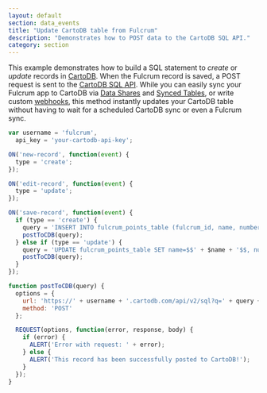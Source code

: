 ```yaml
---
layout: default
section: data_events
title: "Update CartoDB table from Fulcrum"
description: "Demonstrates how to POST data to the CartoDB SQL API."
category: section
---
```


This example demonstrates how to build a SQL statement to *create* or *update* records in [CartoDB](https://cartodb.com/). When the Fulcrum record is saved, a POST request is sent to the [CartoDB SQL API](https://docs.cartodb.com/cartodb-platform/sql-api/). While you can easily sync your Fulcrum app to CartoDB via [Data Shares](http://www.fulcrumapp.com/help/data-shares/) and [Synced Tables](https://blog.cartodb.com/synced-tables-create-real-time-maps-from-data-anywhere/), or write custom [webhooks](/general/webhooks/), this method instantly updates your CartoDB table without having to wait for a scheduled CartoDB sync or even a Fulcrum sync.

```js
var username = 'fulcrum',
  api_key = 'your-cartodb-api-key';

ON('new-record', function(event) {
  type = 'create';
});

ON('edit-record', function(event) {
  type = 'update';
});

ON('save-record', function(event) {
  if (type == 'create') {
    query = 'INSERT INTO fulcrum_points_table (fulcrum_id, name, number, color,  the_geom) VALUES ($$' + RECORDID() + '$$, $$' + $name + '$$, ' + $number + ', $$' + STATUS() + '$$, ST_SetSRID(ST_Point(' + LONGITUDE() + ', ' + LATITUDE() + '),4326))';
    postToCDB(query);
  } else if (type == 'update') {
    query = 'UPDATE fulcrum_points_table SET name=$$' + $name + '$$, number=' + $number + ', color=$$' + STATUS() + '$$, the_geom=ST_SetSRID(ST_Point(' + LONGITUDE() + ', ' + LATITUDE() + '),4326) WHERE fulcrum_id=$$' + RECORDID() + '$$';
    postToCDB(query);
  }
});

function postToCDB(query) {
  options = {
    url: 'https://' + username + '.cartodb.com/api/v2/sql?q=' + query + '&api_key=' + api_key,
    method: 'POST'
  };

  REQUEST(options, function(error, response, body) {
    if (error) {
      ALERT('Error with request: ' + error);
    } else {
      ALERT('This record has been successfully posted to CartoDB!');
    }
  });
}
```
